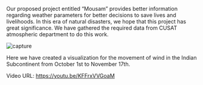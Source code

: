 Our proposed project entitled “Mousam” provides better information regarding weather parameters for better decisions to save lives and livelihoods. 
In this era of natural disasters, we hope that this project has great significance. 
We have gathered the required data from CUSAT atmospheric department to do this work. 

![capture](https://user-images.githubusercontent.com/26573793/47978431-d32deb00-e0e3-11e8-9487-3b84868c87fa.PNG)

Here we have created a visualization for the movement of wind in the Indian Subcontinent from October 1st to November 17th.

Video URL: https://youtu.be/KFFrxVVGoaM

